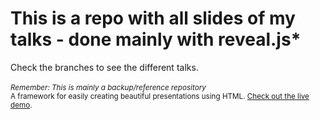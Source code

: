 # This is a repo with all slides of my talks - done mainly with reveal.js*

Check the branches to see the different talks.

<small>*Remember: This is mainly a backup/reference repository</small>
<br>
<small>* A framework for easily creating beautiful presentations using HTML. [Check out the live demo](http://lab.hakim.se/reveal-js/).</small>